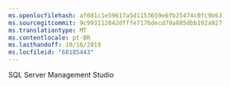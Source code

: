 ```yaml
---
ms.openlocfilehash: af081c1e59617a5d1153659e6fb25474c0fc9b63
ms.sourcegitcommit: 9c993112842dfffe7176decd79a885dbb192a927
ms.translationtype: MT
ms.contentlocale: pt-BR
ms.lasthandoff: 10/16/2019
ms.locfileid: "68185443"
---
```

SQL Server Management Studio
